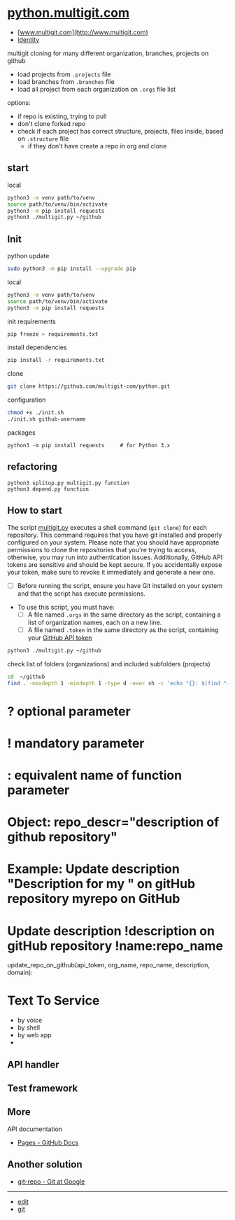 # [python.multigit.com](http://python.multigit.com)

+ [www.multigit.com](http://www.multigit.com)
+ [identity](http://identity.multigit.com)


multigit cloning for many different organization, branches, projects on github
+ load projects from `.projects` file
+ load branches from `.branches` file
+ load all project from each organization on `.orgs` file list
  
options:
  + if repo is existing, trying to pull
  + don't clone forked repo
  + check if each project has correct structure, projects, files inside, based on `.structure` file
    + if they don't have create a repo in org and clone 

## start


local
```bash
python3 -m venv path/to/venv
source path/to/venv/bin/activate
python3 -m pip install requests
python3 ./multigit.py ~/github
```


## Init
python update
```bash
sudo python3 -m pip install --upgrade pip
```

local
```bash
python3 -m venv path/to/venv
source path/to/venv/bin/activate
python3 -m pip install requests
```

init requirements
```bash
pip freeze > requirements.txt
```

install dependencies
```bash
pip install -r requirements.txt
```

clone
```bash
git clone https://github.com/multigit-com/python.git
```

configuration
```bash
chmod +x ./init.sh
./init.sh github-username
```

packages
```shell
python3 -m pip install requests     # for Python 3.x
```


## refactoring

```shell
python3 splitup.py multigit.py function
python3 depend.py function
```


## How to start

The script [multigit.py](multigit.py) executes a shell command (`git clone`) for each repository. This command requires that you have git installed and properly configured on your system.
Please note that you should have appropriate permissions to clone the repositories that you're trying to access, otherwise, you may run into authentication issues. Additionally, GitHub API tokens are sensitive and should be kept secure. If you accidentally expose your token, make sure to revoke it immediately and generate a new one.

+ [ ] Before running the script, ensure you have Git installed on your system and that the script has execute permissions.
+ To use this script, you must have:
  + [ ] A file named `.orgs` in the same directory as the script, containing a list of organization names, each on a new line.
  + [ ] A file named `.token` in the same directory as the script, containing your [GitHub API token](https://github.com/settings/tokens)
 
```bash
python3 ./multigit.py ~/github
```

check list of folders (organizations) and included subfolders (projects)
```bash
cd  ~/github
find . -maxdepth 1 -mindepth 1 -type d -exec sh -c 'echo "{}: $(find "{}" -maxdepth 1 -mindepth 1 -type d | wc -l)"' \;
```




# ? optional parameter
# ! mandatory parameter
# : equivalent name of function parameter
# Object: repo_descr="description of github repository"
# Example: Update description "Description for my " on gitHub repository myrepo on GitHub
# Update description !description on gitHub repository !name:repo_name
update_repo_on_github(api_token, org_name, repo_name, description, domain):


# Text To Service

+ by voice
+ by shell
+ by web app
+ 

## API handler

## Test framework


## More

API documentation
+ [Pages - GitHub Docs](https://docs.github.com/en/rest/pages/pages?apiVersion=2022-11-28#create-a-apiname-pages-site)

## Another solution
+ [git-repo - Git at Google](https://gerrit.googlesource.com/git-repo)


---

+ [edit](https://github.com/multigit-com/python/edit/main/README.md)
+ [git](https://github.com/multigit-com/) 